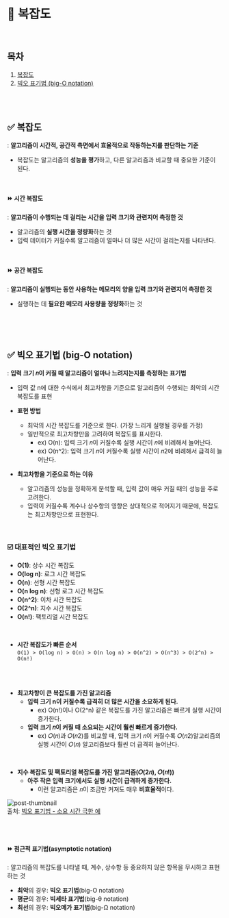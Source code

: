 
# 📌 복잡도

<br/>

## 목차
1. [복잡도](#-복잡도-1)
2. [빅오 표기법 (big-O notation)](#-빅오-표기법-big-o-notation)

<br/><br/>

## ✅ 복잡도
: **알고리즘이 시간적, 공간적 측면에서 효율적으로 작동하는지를 판단하는 기준**
- 복잡도는 알고리즘의 **성능을 평가**하고, 다른 알고리즘과 비교할 때 중요한 기준이 된다.

<br/>

#### ⏩ 시간 복잡도
: **알고리즘이 수행되는 데 걸리는 시간을 입력 크기와 관련지어 측정한 것**
- 알고리즘의 **실행 시간을 정량화**하는 것
- 입력 데이터가 커질수록 알고리즘이 얼마나 더 많은 시간이 걸리는지를 나타낸다.

<br/>

#### ⏩ 공간 복잡도
: **알고리즘이 실행되는 동안 사용하는 메모리의 양을 입력 크기와 관련지어 측정한 것**
- 실행하는 데 **필요한 메모리 사용량을 정량화**하는 것

<br/><br/>
<br/>

## ✅ 빅오 표기법 (big-O notation)
: **입력 크기 𝑛이 커질 때 알고리즘이 얼마나 느려지는지를 측정하는 표기법**
  - 입력 값 n에 대한 수식에서 최고차항을 기준으로 알고리즘이 수행되는 최악의 시간 복잡도를 표현

- **표현 방법**
  - 최악의 시간 복잡도를 기준으로 한다. (가장 느리게 실행될 경우를 가정)
  - 일반적으로 최고차항만을 고려하여 복잡도를 표시한다.
    - ex) O(n): 입력 크기 𝑛이 커질수록 실행 시간이 𝑛에 비례해서 늘어난다.
    - ex) O(n^2): 입력 크기 𝑛이 커질수록 실행 시간이 𝑛2에 비례해서 급격히 늘어난다.

- **최고차항을 기준으로 하는 이유**
  - 알고리즘의 성능을 정확하게 분석할 때, 입력 값이 매우 커질 때의 성능을 주로 고려한다.
  - 입력이 커질수록 계수나 상수항의 영향은 상대적으로 적어지기 때문에, 복잡도는 최고차항만으로 표현한다.

<br/>

### ☑️ 대표적인 빅오 표기법
- **O(1)**: 상수 시간 복잡도
- **O(log n)**: 로그 시간 복잡도
- **O(n)**: 선형 시간 복잡도
- **O(n log n)**: 선형 로그 시간 복잡도
- **O(n^2)**: 이차 시간 복잡도
- **O(2^n)**: 지수 시간 복잡도
- **O(n!)**: 팩토리얼 시간 복잡도

<br/>

- **시간 복잡도가 빠른 순서** <br/>
```O(1) > O(log n) > O(n) > O(n log n) > O(n^2) > O(n^3) > O(2^n) > O(n!)```

<br/><br/>

- **최고차항이 큰 복잡도를 가진 알고리즘**
  - **입력 크기 n이 커질수록 급격히 더 많은 시간을 소요하게 된다.**
     - ex) O(n!)이나 O(2^n) 같은 복잡도를 가진 알고리즘은 빠르게 실행 시간이 증가한다.
  - **입력 크기 𝑛이 커질 때 소요되는 시간이 훨씬 빠르게 증가한다.**
     - ex) 𝑂(𝑛)과 𝑂(𝑛2)를 비교할 때, 입력 크기 𝑛이 커질수록 𝑂(𝑛2)알고리즘의 실행 시간이 𝑂(𝑛) 알고리즘보다 훨씬 더 급격히 늘어난다.

<br/>

- **지수 복잡도 및 팩토리얼 복잡도를 가진 알고리즘(𝑂(2𝑛), 𝑂(𝑛!))**
  - **아주 작은 입력 크기에서도 실행 시간이 급격하게 증가한다.** 
    - 이런 알고리즘은 𝑛이 조금만 커져도 매우 **비효율적**이다.

![post-thumbnail](https://velog.velcdn.com/images/jacob3015/post/e6deb748-7cbc-48e4-85f3-ab95ae0be2a8/image.jpg) <br/>
출처: [빅오 표기법 - 소요 시간 극한 예](https://velog.io/@jacob3015/2022.04.13-BIG-O-%ED%91%9C%EA%B8%B0%EB%B2%95)

<br/><br/>

#### ⏩ 점근적 표기법(asymptotic notation)
: 알고리즘의 복잡도를 나타낼 때, 계수, 상수항 등 중요하지 않은 항목을 무시하고 표현하는 것
- **최악**의 경우: **빅오 표기법**(big-O notation)
- **평균**의 경우: **빅세타 표기법**(big-θ notation)
- **최선**의 경우: **빅오메가 표기법**(big-Ω notation)


<br/><br/>


